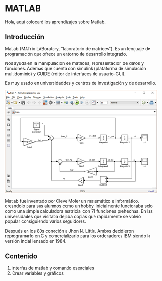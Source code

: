 # MATLAB
Hola, aquí colocaré los aprendizajes sobre Matlab.
## Introducción
Matlab (MATrix LABoratory, "laboratorio de matrices"). Es un lenguaje de programación que ofrece un entorno de desarrollo integrado.

Nos ayuda en la manipulación de matrices, representación de datos y funciones. Además que cuenta con simulink (plataforma de simulación multidominio) y GUIDE (editor de interfaces de usuario-GUI).

Es muy usado en universidaddes y centros de investigación y de desarrollo.
<p align="center">
  <img src="Images/Simulink.png" title="Simulink" width="600" >
</p>  

Matlab fue inventado por [Cleve Moler](https://es.wikipedia.org/wiki/Cleve_Moler) un matemático e informático, creándolo para sus alumnos como un hobby. Inicialmente funcionaba solo como una simple calculadora matricial con 71 funciones prehechas. En las universidades que visitaba dejaba copias que rápidamente se volvió popular consiguiendo varios seguidores.

Después en los 80s conoción a Jhon N. Little. Ambos decidieron reprogramarlo en [C](https://openwebinars.net/blog/que-es-c/) y comercializarlo para los ordenadores IBM siendo la versión incial lenzado en 1984.

## Contenido

1. interfaz de matlab y comando esenciales
2. Crear variables y gráficos


